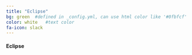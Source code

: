 ```yaml
---
title: "Eclipse"
bg: green  #defined in _config.yml, can use html color like '#0fbfcf'
color: white   #text color
fa-icon: slack
---
```


#### Eclipse